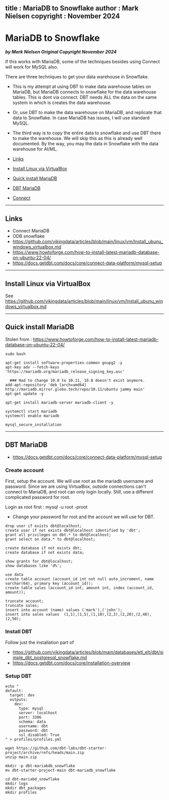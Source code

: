
title : MariaDB to Snowflake 
author : Mark Nielsen
copyright : November 2024
---


MariaDB to Snowflake 
==============================

_**by Mark Nielsen
Original Copyright November 2024**_

If this works with MariaDB, some of the techniques besides using Connect will work for MySQL also. 

There are three techniques to get your data warehouse in Snowflake.  

* This is my attempt at using DBT to make data warehouse tables on MariaDB, but MariaDB connects to
  snowflake for the data warehouse tables. This is dont via connect. DBT needs ALL the data on the same
  system in which is creates the data warehouse.
* Or, use DBT to make the data warehouse on MariaDB, and replicate that data to Snowflake. In case MariaDB has issues, I will
use standard MySQL.
* The third way is to copy the entire data to snowflake and use DBT there to make the warehouse. We will skip this as this
is already well documented. By the way, you may the data in Snowflake with the data warehouse for AI/ML.

* [Links](#links)
* [Install Linux via VirtualBox](#linux)
* [Quick install MariaDB](#mariadb)
* [DBT MariaDB](#dbt)
* [Connect](#connect)


* * *
<a name=links></a>Links
-----
* Connect MariaDB
* ODB snowflake
* https://github.com/vikingdata/articles/blob/main/linux/vm/Install_ubunu_windows_virtualbox.md
* https://www.howtoforge.com/how-to-install-latest-mariadb-database-on-ubuntu-22-04/
* https://docs.getdbt.com/docs/core/connect-data-platform/mysql-setup

* * *
<a name=linux></a>Install Linux via VirtualBox
-----
See https://github.com/vikingdata/articles/blob/main/linux/vm/Install_ubunu_windows_virtualbox.md

* * *
<a name=mariadb></a>Quick install MariaDB
-----
Stolen from : https://www.howtoforge.com/how-to-install-latest-mariadb-database-on-ubuntu-22-04/


```
sudo bash

apt-get install software-properties-common gnupg2 -y
apt-key adv --fetch-keys 'https://mariadb.org/mariadb_release_signing_key.asc'

  ### Had to change 10.8 to 10.11, 10.8 doesn't exist anymore.
add-apt-repository 'deb [arch=amd64] http://mariadb.mirror.globo.tech/repo/10.11/ubuntu jammy main'
apt-get update -y

apt-get install mariadb-server mariadb-client -y

systemctl start mariadb
systemctl enable mariadb

mysql_secure_installation
```

* * *
<a name=dbt></a>DBT MariaDB
-----
* https://docs.getdbt.com/docs/core/connect-data-platform/mysql-setup

### Create account

First, setup the account. We will use root as the mariadb username and password.
Since we are using VirtualBox, outside connections can't connect to MariaDB, and
root can only login locally. Still, use a different complicated password for root.

Login as root first : mysql -u root -proot
* Change your password for root and the account we will use for DBT. 
```
drop user if exists dbt@localhost;
create user if not exists dbt@localhost identified by 'dbt';
grant all privileges on dbt.* to dbt@localhost;
grant select on data.* to dbt@localhost;

create database if not exists dbt;
create database if not exists data;

show grants for dbt@localhost;
show databases like 'd%';

use data
create table account (account_id int not null auto_increment, name varchar(64), primary key (account_id));
create table sales (account_id int, amount int, index (account_id, amount));

truncate account;
truncate sales;
insert into account (name) values ('mark'),('john');
insert into sales values  (1,1),(1,5),(1,10),(2,3),(2,20),(2,40),(2,50);

```

### Install DBT

Follow just the installation part of
* https://github.com/vikingdata/articles/blob/main/databases/etl_elt/dbt/simple_dbt_postgresql_snowflake.md
* https://docs.getdbt.com/docs/core/installation-overview

### Setup DBT


```
echo "
default:
  target: dev
  outputs:
    dev:
      type: mysql
      server: localhost
      port: 3306
      schema: data
      username: dbt
      password: dbt
      ssl_disabled: True
" > profiles/profiles.yml

wget https://github.com/dbt-labs/dbt-starter-project/archive/refs/heads/main.zip
unzip main.zip

mkdir -p dbt-mariabdb_snowflake
mv dbt-starter-project-main dbt-mariadb_snowflake

cd dbt-mariabd_snowflake
mkdir logs
mkdir dbt_packages
mkdir profiles


```
